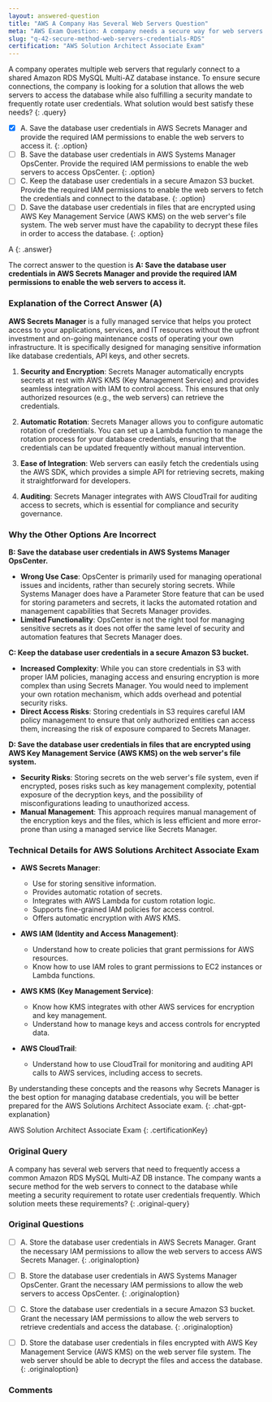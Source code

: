 ```yaml
---
layout: answered-question
title: "AWS A Company Has Several Web Servers Question"
meta: "AWS Exam Question: A company needs a secure way for web servers to frequently access an Amazon RDS MySQL Multi-AZ DB instance while rotating user credentials. Answer: AWS IAM."
slug: "q-42-secure-method-web-servers-credentials-RDS"
certification: "AWS Solution Architect Associate Exam"
---
```



 A company operates multiple web servers that regularly connect to a shared Amazon RDS MySQL Multi-AZ database instance. To ensure secure connections, the company is looking for a solution that allows the web servers to access the database while also fulfilling a security mandate to frequently rotate user credentials. What solution would best satisfy these needs?
{: .query}

- [x] A. Save the database user credentials in AWS Secrets Manager and provide the required IAM permissions to enable the web servers to access it.
{: .option}
- [ ] B. Save the database user credentials in AWS Systems Manager OpsCenter. Provide the required IAM permissions to enable the web servers to access OpsCenter.
{: .option}
- [ ] C. Keep the database user credentials in a secure Amazon S3 bucket. Provide the required IAM permissions to enable the web servers to fetch the credentials and connect to the database.
{: .option}
- [ ] D. Save the database user credentials in files that are encrypted using AWS Key Management Service (AWS KMS) on the web server's file system. The web server must have the capability to decrypt these files in order to access the database.
{: .option}

A
{: .answer}

The correct answer to the question is **A: Save the database user credentials in AWS Secrets Manager and provide the required IAM permissions to enable the web servers to access it.**

### Explanation of the Correct Answer (A)

**AWS Secrets Manager** is a fully managed service that helps you protect access to your applications, services, and IT resources without the upfront investment and on-going maintenance costs of operating your own infrastructure. It is specifically designed for managing sensitive information like database credentials, API keys, and other secrets.

1. **Security and Encryption**: Secrets Manager automatically encrypts secrets at rest with AWS KMS (Key Management Service) and provides seamless integration with IAM to control access. This ensures that only authorized resources (e.g., the web servers) can retrieve the credentials.

2. **Automatic Rotation**: Secrets Manager allows you to configure automatic rotation of credentials. You can set up a Lambda function to manage the rotation process for your database credentials, ensuring that the credentials can be updated frequently without manual intervention.

3. **Ease of Integration**: Web servers can easily fetch the credentials using the AWS SDK, which provides a simple API for retrieving secrets, making it straightforward for developers.

4. **Auditing**: Secrets Manager integrates with AWS CloudTrail for auditing access to secrets, which is essential for compliance and security governance.

### Why the Other Options Are Incorrect

**B: Save the database user credentials in AWS Systems Manager OpsCenter.**
- **Wrong Use Case**: OpsCenter is primarily used for managing operational issues and incidents, rather than securely storing secrets. While Systems Manager does have a Parameter Store feature that can be used for storing parameters and secrets, it lacks the automated rotation and management capabilities that Secrets Manager provides.
- **Limited Functionality**: OpsCenter is not the right tool for managing sensitive secrets as it does not offer the same level of security and automation features that Secrets Manager does.

**C: Keep the database user credentials in a secure Amazon S3 bucket.**
- **Increased Complexity**: While you can store credentials in S3 with proper IAM policies, managing access and ensuring encryption is more complex than using Secrets Manager. You would need to implement your own rotation mechanism, which adds overhead and potential security risks.
- **Direct Access Risks**: Storing credentials in S3 requires careful IAM policy management to ensure that only authorized entities can access them, increasing the risk of exposure compared to Secrets Manager.

**D: Save the database user credentials in files that are encrypted using AWS Key Management Service (AWS KMS) on the web server's file system.**
- **Security Risks**: Storing secrets on the web server's file system, even if encrypted, poses risks such as key management complexity, potential exposure of the decryption keys, and the possibility of misconfigurations leading to unauthorized access.
- **Manual Management**: This approach requires manual management of the encryption keys and the files, which is less efficient and more error-prone than using a managed service like Secrets Manager.

### Technical Details for AWS Solutions Architect Associate Exam

- **AWS Secrets Manager**:
  - Use for storing sensitive information.
  - Provides automatic rotation of secrets.
  - Integrates with AWS Lambda for custom rotation logic.
  - Supports fine-grained IAM policies for access control.
  - Offers automatic encryption with AWS KMS.

- **AWS IAM (Identity and Access Management)**:
  - Understand how to create policies that grant permissions for AWS resources.
  - Know how to use IAM roles to grant permissions to EC2 instances or Lambda functions.

- **AWS KMS (Key Management Service)**:
  - Know how KMS integrates with other AWS services for encryption and key management.
  - Understand how to manage keys and access controls for encrypted data.

- **AWS CloudTrail**:
  - Understand how to use CloudTrail for monitoring and auditing API calls to AWS services, including access to secrets.

By understanding these concepts and the reasons why Secrets Manager is the best option for managing database credentials, you will be better prepared for the AWS Solutions Architect Associate exam.
{: .chat-gpt-explanation}

AWS Solution Architect Associate Exam
{: .certificationKey}

### Original Query

A company has several web servers that need to frequently access a common Amazon RDS MySQL Multi-AZ DB instance. The company wants a secure method for the web servers to connect to the database while meeting a security requirement to rotate user credentials frequently.
Which solution meets these requirements?
{: .original-query}

### Original Questions

- [ ] A. Store the database user credentials in AWS Secrets Manager. Grant the necessary IAM permissions to allow the web servers to access AWS Secrets Manager.
{: .originaloption}
- [ ] B. Store the database user credentials in AWS Systems Manager OpsCenter. Grant the necessary IAM permissions to allow the web servers to access OpsCenter.
{: .originaloption}
- [ ] C. Store the database user credentials in a secure Amazon S3 bucket. Grant the necessary IAM permissions to allow the web servers to retrieve credentials and access the database.
{: .originaloption}
- [ ] D. Store the database user credentials in files encrypted with AWS Key Management Service (AWS KMS) on the web server file system. The web server should be able to decrypt the files and access the database.
{: .originaloption}


### Comments

